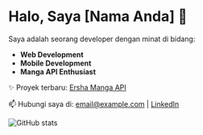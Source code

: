 # Halo, Saya [Nama Anda] 👋

Saya adalah seorang developer dengan minat di bidang:
- **Web Development**
- **Mobile Development**
- **Manga API Enthusiast**

✨ Proyek terbaru: [Ersha Manga API](https://api-ershamanga.vercel.app)

📫 Hubungi saya di: [email@example.com](mailto:email@example.com) | [LinkedIn](https://linkedin.com/in/username)

<!-- Tambahkan badge atau statistik -->
![GitHub stats](https://github-readme-stats.vercel.app/api?username=username&show_icons=true&theme=radical)
